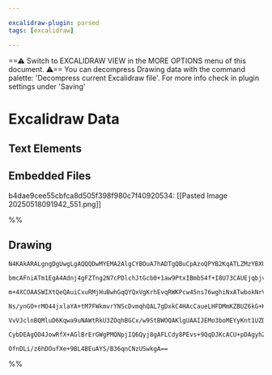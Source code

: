 ```yaml
---

excalidraw-plugin: parsed
tags: [excalidraw]

---
```

==⚠  Switch to EXCALIDRAW VIEW in the MORE OPTIONS menu of this document. ⚠== You can decompress Drawing data with the command palette: 'Decompress current Excalidraw file'. For more info check in plugin settings under 'Saving'


# Excalidraw Data

## Text Elements
## Embedded Files
b4dae9cee55cbfca8d505f398f980c7f40920534: [[Pasted Image 20250518091942_551.png]]

%%
## Drawing
```compressed-json
N4KAkARALgngDgUwgLgAQQQDwMYEMA2AlgCYBOuA7hADTgQBuCpAzoQPYB2KqATLZMzYBXUtiRoIACyhQ4zZAHoFAc0JRJQgEYA6bGwC2CgF7N6hbEcK4OCtptbErHALRY8RMpWdx8Q1TdIEfARcZgRmBShcZQUebQBGAAYEmjoghH0EDihmbgBtcDBQMBKIEm4IAE0AYQA2CgA1OAArADkAaWUeSWVK0gAZfAAlAFUAMxhUkshYRArCfWikflLM

bmcAFniATm1EgA4Adnj4gFZTng2N7cPDlchJtGcb0+1aw9PtxIBmb54f+I8U73CAUEjqbjvWraHhJbYbb61banDaHG4gyQIQjKaTcfaneIg6zKYLcRIg5hQUhsADWCGqbHwbFIFSp1mYcFwgWyU1Kmlw2BpympQg4xAZTJZEjZHA5XKyUF5kDGhHw+AAyrBSRJBB4lRBKdS6QB1cGSbh8QoCKm0hCamDa9C68ogkU4jjhXJoQlWiBsTnYNSPVBJc

m+4XCOAASWIXtQeQAuiCxuRMjHuBwhGqQYQxVgKrhEvqRWKPcw45ns76wghiNxATwbokNrVESDGCx2Fw0MDfR3WJxWpwxPXvltLrUDhsc8wACLpKC17hjAhhEGaYRigCiwUy2QrWfwIKEcGIuEXde9h1Rp2v30Ovx2IKIHBpGcPz7YgqXaBX+DX1ZRFAQhxhAiBirmyj6iqwTphImgbGeCDbGICDnNgmhjHg+zEKciSnGM3zbPsYzEYk2CHGMGyJ

Ns/ynGO+rMO44jxlaYA+tM7FWkmvrYNScDvmqhQAL7gDxkC4HAcCaueLHFDMmKZBUZ6kG+KwMIQCAUAAQgKQoluKjLMhUADEYzmRZvIQNgIjclAUaLvompGvSRlSugJnxAgXleVZNmkHZDkZLpgoRqKhmSqy5Cypydl+bZCpBfoABiqoalqLEGoyLqFNZCXZElzm2qaxAQmglqlP5gWOUVdL2o6WV6upVWJY5QzCO6nr1s1+X2Y5ADyAZBvWiRhp

VvVJclnBQMluD6Kqwa9uNAWtRkU3ZOqhBGCx/w9StBWOQAKlgUAAIJEMo3boMEYyKnt1UZDJpBnQFbAUJiuCXqglZHrlLUHRkW5iqdr3vSEX0QFy1JUPdq36CD0OHfAmUGVZTHUmqAAa3AIskaJXPRPAfJ8iQ8N86no4y+CVPWE7aFs17EX87zfD86lGGwBjcPJkD0AQQgsXjPC1PE1wibDAP6O14VlqBqPqcKJCbdtFpjZAivEJqCACT2CukCQA

CybDEAgQO4JowRfX+AGlBrErGWgPMQNpjIQ6Qyj8gAFLCdy8PEvs+9QqDJKcACU+pDAgyhZlyFTu17ZPkrwrNB4nQch+H4t/b1tUIINUBdgeValCmc0IJHeb6xwUGO76WTm5b3BUgLILYEQOuoM3CAghwZdN6QLe+sIUAvixXdZ6UdjNAg2A5OqvdwEbJtmxbP6oNb3e5QKBeMIdnP4NzvqzJlYTBLPXb6jZlIGEjcxoD9n7flbq6b9MEApgY6rp

OfnDLi/z6hDOufXe+9BL4BEuAYS/B36qnCNzUSwkgA==
```
%%